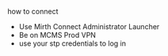 how to connect
- Use Mirth Connect Administrator Launcher
- Be on MCMS Prod VPN
- use your stp credentials to log in